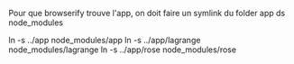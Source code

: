 

Pour que browserify trouve l'app, on doit faire un symlink du folder app ds node_modules

ln -s ../app node_modules/app
ln -s ../app/lagrange node_modules/lagrange
ln -s ../app/rose node_modules/rose